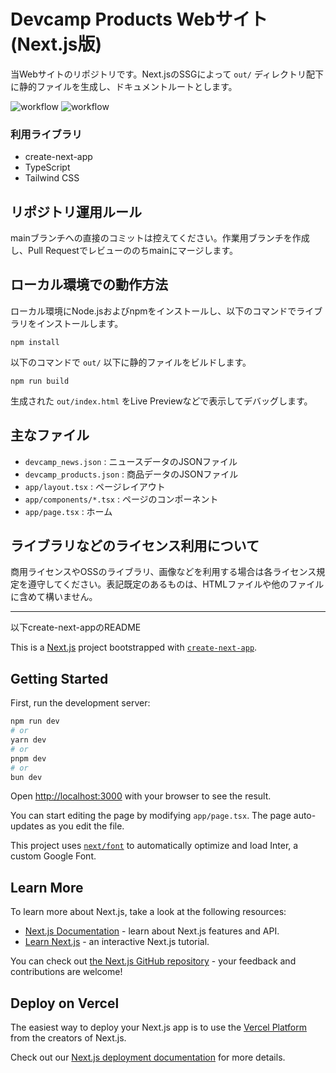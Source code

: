 Devcamp Products Webサイト(Next.js版)
====================================

当Webサイトのリポジトリです。Next.jsのSSGによって `out/` ディレクトリ配下に静的ファイルを生成し、ドキュメントルートとします。

![workflow](https://github.com/cm-devcamp/devcamp_app2_prod/actions/workflows/eslint.yml/badge.svg)
![workflow](https://github.com/cm-devcamp/devcamp_app2_prod/actions/workflows/nextjs.yml/badge.svg)

### 利用ライブラリ

- create-next-app
- TypeScript
- Tailwind CSS

## リポジトリ運用ルール

mainブランチへの直接のコミットは控えてください。作業用ブランチを作成し、Pull Requestでレビューののちmainにマージします。

## ローカル環境での動作方法

ローカル環境にNode.jsおよびnpmをインストールし、以下のコマンドでライブラリをインストールします。

```
npm install
```

以下のコマンドで `out/` 以下に静的ファイルをビルドします。

```
npm run build
```

生成された `out/index.html` をLive Previewなどで表示してデバッグします。

## 主なファイル

- `devcamp_news.json` : ニュースデータのJSONファイル
- `devcamp_products.json` : 商品データのJSONファイル
- `app/layout.tsx` : ページレイアウト
- `app/components/*.tsx` : ページのコンポーネント
- `app/page.tsx` : ホーム

## ライブラリなどのライセンス利用について

商用ライセンスやOSSのライブラリ、画像などを利用する場合は各ライセンス規定を遵守してください。表記既定のあるものは、HTMLファイルや他のファイルに含めて構いません。


----
以下create-next-appのREADME

This is a [Next.js](https://nextjs.org/) project bootstrapped with [`create-next-app`](https://github.com/vercel/next.js/tree/canary/packages/create-next-app).

## Getting Started

First, run the development server:

```bash
npm run dev
# or
yarn dev
# or
pnpm dev
# or
bun dev
```

Open [http://localhost:3000](http://localhost:3000) with your browser to see the result.

You can start editing the page by modifying `app/page.tsx`. The page auto-updates as you edit the file.

This project uses [`next/font`](https://nextjs.org/docs/basic-features/font-optimization) to automatically optimize and load Inter, a custom Google Font.

## Learn More

To learn more about Next.js, take a look at the following resources:

- [Next.js Documentation](https://nextjs.org/docs) - learn about Next.js features and API.
- [Learn Next.js](https://nextjs.org/learn) - an interactive Next.js tutorial.

You can check out [the Next.js GitHub repository](https://github.com/vercel/next.js/) - your feedback and contributions are welcome!

## Deploy on Vercel

The easiest way to deploy your Next.js app is to use the [Vercel Platform](https://vercel.com/new?utm_medium=default-template&filter=next.js&utm_source=create-next-app&utm_campaign=create-next-app-readme) from the creators of Next.js.

Check out our [Next.js deployment documentation](https://nextjs.org/docs/deployment) for more details.
